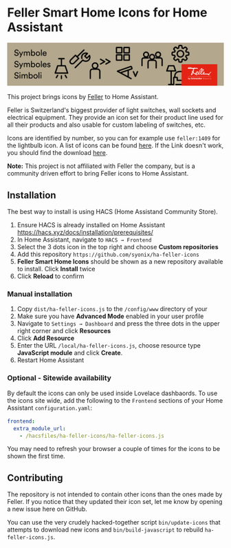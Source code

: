 # Feller Smart Home Icons for Home Assistant

![Feller Icon Header](header.jpg)

This project brings icons by [Feller](https://www.feller.ch) to Home Assistant. 

Feller is  Switzerland's biggest provider of light switches, wall sockets and electrical equipment. 
They provide an icon set for their product line used for all their products and also usable for 
custom labeling of switches, etc.

Icons are identified by number, so you can for example use `feller:1409` for the lightbulb icon. 
A list of icons can be found [here](https://webcache.brandmaker.com/314_1685116696676.original.html). 
If the Link doesn't work, you should find the download [here](https://online-katalog.feller.ch/download/index.php?menueidLev1=280). 

**Note:** This project is not affiliated with Feller the company, but is a community driven effort
to bring Feller icons to Home Assistant.

## Installation
The best way to install is using HACS (Home Assistand Community Store).
1. Ensure HACS is already installed on Home Assistant https://hacs.xyz/docs/installation/prerequisites/
2. In Home Assistant, navigate to `HACS → Frontend`
3. Select the 3 dots icon in the top right and choose **Custom repositories**
4. Add this repository `https://github.com/syonix/ha-feller-icons`
5. **Feller Smart Home Icons** should be shown as a new repository available to install. Click **Install** twice
6. Click **Reload** to confirm

### Manual installation
1. Copy `dist/ha-feller-icons.js` to the `/config/www` directory of your 
2. Make sure you have **Advanced Mode** enabled in your user profile
3. Navigate to `Settings → Dashboard` and press the three dots in the upper right corner and click **Resources**
4. Click **Add Resource**
5. Enter the URL `/local/ha-feller-icons.js`, choose resource type **JavaScript module** and click **Create**.
6. Restart Home Assistant

### Optional - Sitewide availability
By default the icons can only be used inside Lovelace dashbaords. To use the icons site wide, add the following to the `Frontend` sections of your Home Assistant `configuration.yaml`:

```yaml
frontend:
  extra_module_url:
    - /hacsfiles/ha-feller-icons/ha-feller-icons.js
```

You may need to refresh your browser a couple of times for the icons to be shown the first time.

## Contributing
The repository is not intended to contain other icons than the ones made by Feller.
If you notice that they updated their icon set, let me know by opening a new issue here on GitHub.

You can use the very crudely hacked-together script `bin/update-icons` that attempts to download new icons 
and `bin/build-javascript` to rebuild `ha-feller-icons.js`.
